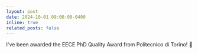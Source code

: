 ```yaml
---
layout: post
date: 2024-10-01 09:00:00-0400
inline: true
related_posts: false
---
```


I've been awarded the EECE PhD Quality Award from Politecnico di Torino! 🎉

